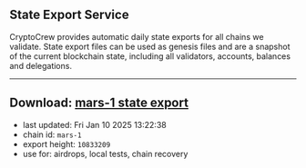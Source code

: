 ## State Export Service
CryptoCrew provides automatic daily state exports for all chains we validate. State export files can be used as genesis files and are a snapshot of the current blockchain state, including all validators, accounts, balances and delegations.

---
**Download: [mars-1 state export](https://dl-eu2.ccvalidators.com/SERVICE/mars/mars-1_export_10833209.json)**
---

- last updated: Fri Jan 10 2025 13:22:38
- chain id: `mars-1`
- export height: `10833209`
- use for: airdrops, local tests, chain recovery
